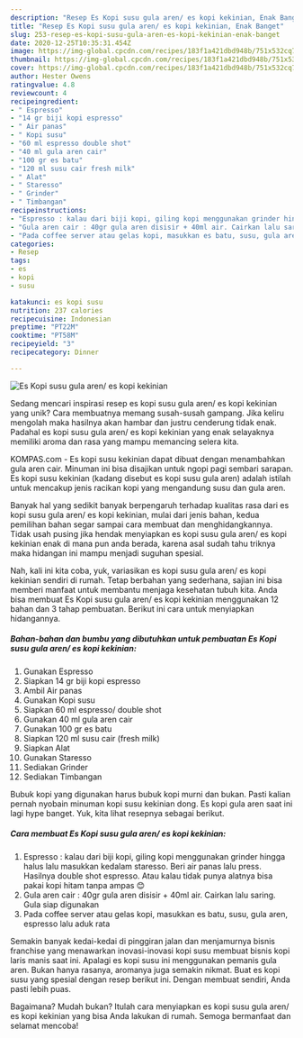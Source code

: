 ```yaml
---
description: "Resep Es Kopi susu gula aren/ es kopi kekinian, Enak Banget"
title: "Resep Es Kopi susu gula aren/ es kopi kekinian, Enak Banget"
slug: 253-resep-es-kopi-susu-gula-aren-es-kopi-kekinian-enak-banget
date: 2020-12-25T10:35:31.454Z
image: https://img-global.cpcdn.com/recipes/183f1a421dbd948b/751x532cq70/es-kopi-susu-gula-aren-es-kopi-kekinian-foto-resep-utama.jpg
thumbnail: https://img-global.cpcdn.com/recipes/183f1a421dbd948b/751x532cq70/es-kopi-susu-gula-aren-es-kopi-kekinian-foto-resep-utama.jpg
cover: https://img-global.cpcdn.com/recipes/183f1a421dbd948b/751x532cq70/es-kopi-susu-gula-aren-es-kopi-kekinian-foto-resep-utama.jpg
author: Hester Owens
ratingvalue: 4.8
reviewcount: 4
recipeingredient:
- " Espresso"
- "14 gr biji kopi espresso"
- " Air panas"
- " Kopi susu"
- "60 ml espresso double shot"
- "40 ml gula aren cair"
- "100 gr es batu"
- "120 ml susu cair fresh milk"
- " Alat"
- " Staresso"
- " Grinder"
- " Timbangan"
recipeinstructions:
- "Espresso : kalau dari biji kopi, giling kopi menggunakan grinder hingga halus lalu masukkan kedalam staresso. Beri air panas lalu press. Hasilnya double shot espresso. Atau kalau tidak punya alatnya bisa pakai kopi hitam tanpa ampas 😊"
- "Gula aren cair : 40gr gula aren disisir + 40ml air. Cairkan lalu saring. Gula siap digunakan"
- "Pada coffee server atau gelas kopi, masukkan es batu, susu, gula aren, espresso lalu aduk rata"
categories:
- Resep
tags:
- es
- kopi
- susu

katakunci: es kopi susu 
nutrition: 237 calories
recipecuisine: Indonesian
preptime: "PT22M"
cooktime: "PT58M"
recipeyield: "3"
recipecategory: Dinner

---
```



![Es Kopi susu gula aren/ es kopi kekinian](https://img-global.cpcdn.com/recipes/183f1a421dbd948b/751x532cq70/es-kopi-susu-gula-aren-es-kopi-kekinian-foto-resep-utama.jpg)

Sedang mencari inspirasi resep es kopi susu gula aren/ es kopi kekinian yang unik? Cara membuatnya memang susah-susah gampang. Jika keliru mengolah maka hasilnya akan hambar dan justru cenderung tidak enak. Padahal es kopi susu gula aren/ es kopi kekinian yang enak selayaknya memiliki aroma dan rasa yang mampu memancing selera kita.

KOMPAS.com - Es kopi susu kekinian dapat dibuat dengan menambahkan gula aren cair. Minuman ini bisa disajikan untuk ngopi pagi sembari sarapan. Es kopi susu kekinian (kadang disebut es kopi susu gula aren) adalah istilah untuk mencakup jenis racikan kopi yang mengandung susu dan gula aren.

Banyak hal yang sedikit banyak berpengaruh terhadap kualitas rasa dari es kopi susu gula aren/ es kopi kekinian, mulai dari jenis bahan, kedua pemilihan bahan segar sampai cara membuat dan menghidangkannya. Tidak usah pusing jika hendak menyiapkan es kopi susu gula aren/ es kopi kekinian enak di mana pun anda berada, karena asal sudah tahu triknya maka hidangan ini mampu menjadi suguhan spesial.


Nah, kali ini kita coba, yuk, variasikan es kopi susu gula aren/ es kopi kekinian sendiri di rumah. Tetap berbahan yang sederhana, sajian ini bisa memberi manfaat untuk membantu menjaga kesehatan tubuh kita. Anda bisa membuat Es Kopi susu gula aren/ es kopi kekinian menggunakan 12 bahan dan 3 tahap pembuatan. Berikut ini cara untuk menyiapkan hidangannya.

<!--inarticleads1-->

##### Bahan-bahan dan bumbu yang dibutuhkan untuk pembuatan Es Kopi susu gula aren/ es kopi kekinian:

1. Gunakan  Espresso
1. Siapkan 14 gr biji kopi espresso
1. Ambil  Air panas
1. Gunakan  Kopi susu
1. Siapkan 60 ml espresso/ double shot
1. Gunakan 40 ml gula aren cair
1. Gunakan 100 gr es batu
1. Siapkan 120 ml susu cair (fresh milk)
1. Siapkan  Alat
1. Gunakan  Staresso
1. Sediakan  Grinder
1. Sediakan  Timbangan


Bubuk kopi yang digunakan harus bubuk kopi murni dan bukan. Pasti kalian pernah nyobain minuman kopi susu kekinian dong. Es kopi gula aren saat ini lagi hype banget. Yuk, kita lihat resepnya sebagai berikut. 

<!--inarticleads2-->

##### Cara membuat Es Kopi susu gula aren/ es kopi kekinian:

1. Espresso : kalau dari biji kopi, giling kopi menggunakan grinder hingga halus lalu masukkan kedalam staresso. Beri air panas lalu press. Hasilnya double shot espresso. Atau kalau tidak punya alatnya bisa pakai kopi hitam tanpa ampas 😊
1. Gula aren cair : 40gr gula aren disisir + 40ml air. Cairkan lalu saring. Gula siap digunakan
1. Pada coffee server atau gelas kopi, masukkan es batu, susu, gula aren, espresso lalu aduk rata


Semakin banyak kedai-kedai di pinggiran jalan dan menjamurnya bisnis franchise yang menawarkan inovasi-inovasi kopi susu membuat bisnis kopi laris manis saat ini. Apalagi es kopi susu ini menggunakan pemanis gula aren. Bukan hanya rasanya, aromanya juga semakin nikmat. Buat es kopi susu yang spesial dengan resep berikut ini. Dengan membuat sendiri, Anda pasti lebih puas. 

Bagaimana? Mudah bukan? Itulah cara menyiapkan es kopi susu gula aren/ es kopi kekinian yang bisa Anda lakukan di rumah. Semoga bermanfaat dan selamat mencoba!
